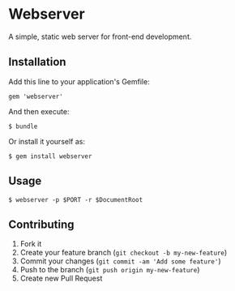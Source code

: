 # Webserver

A simple, static web server for front-end development.

## Installation

Add this line to your application's Gemfile:

    gem 'webserver'

And then execute:

    $ bundle

Or install it yourself as:

    $ gem install webserver

## Usage

    $ webserver -p $PORT -r $DocumentRoot

## Contributing

1. Fork it
2. Create your feature branch (`git checkout -b my-new-feature`)
3. Commit your changes (`git commit -am 'Add some feature'`)
4. Push to the branch (`git push origin my-new-feature`)
5. Create new Pull Request
